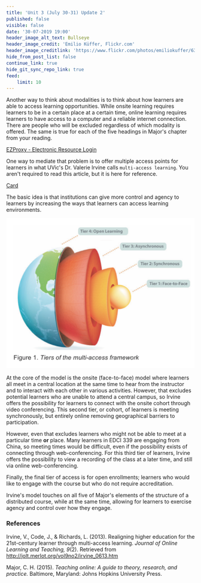 ```yaml
---
title: 'Unit 3 (July 30-31) Update 2'
published: false
visible: false
date: '30-07-2019 19:00'
header_image_alt_text: Bullseye
header_image_credit: 'Emilio Küffer, Flickr.com'
header_image_creditlink: 'https://www.flickr.com/photos/emiliokuffer/6384294717/'
hide_from_post_list: false
continue_link: true
hide_git_sync_repo_link: true
feed:
    limit: 10
---
```


Another way to think about modalities is to think about how learners are able to access learning opportunities. While onsite learning requires learners to be in a certain place at a certain time, online learning requires learners to have access to a computer and a reliable internet connection. There are people who will be excluded regardless of which modality is offered. The same is true for each of the five headings in Major's chapter from your reading.

<a class="embedly-card" data-card-controls="0" href="https://ebookcentral-proquest-com.ezproxy.library.uvic.ca/lib/uvic/reader.action?docID=3318874">EZProxy - Electronic Resource Login</a>
<script async src="//cdn.embedly.com/widgets/platform.js" charset="UTF-8"></script>

One way to mediate that problem is to offer multiple access points for learners in what UVic's Dr. Valerie Irvine calls `multi-access learning`. You aren't required to read this article, but it is here for reference.

<a class="embedly-card" data-card-controls="0" href="http://jolt.merlot.org/vol9no2/irvine_0613.pdf">Card</a>
<script async src="//cdn.embedly.com/widgets/platform.js" charset="UTF-8"></script>

The basic idea is that institutions can give more control and agency to learners by increasing the ways that learners can access learning environments.

![](multi-access-model-irvine.png)

At the core of the model is the onsite (face-to-face) model where learners all meet in a central location at the same time to hear from the instructor and to interact with each other in various activities. However, that excludes potential learners who are unable to attend a central campus, so Irvine offers the possibility for learners to connect with the onsite cohort through video conferencing. This second tier, or cohort, of learners is meeting synchronously, but entirely online removing geographical barriers to participation.

However, even that excludes learners who might not be able to meet at a particular time **or** place. Many learners in EDCI 339 are engaging from China, so meeting times would be difficult, even if the possibility exists of connecting through web-conferencing. For this third tier of learners, Irvine offers the possibility to view a recording of the class at a later time, and still via online web-conferencing.

Finally, the final tier of access is for open enrollments; learners who would like to engage with the course but who do not require accreditation.

Irvine's model touches on all five of Major's elements of the structure of a distributed course, while at the same time, allowing for learners to exercise agency and control over how they engage.

### References

Irvine, V., Code, J., & Richards, L. (2013). Realigning higher education for the 21st-century learner through multi-access learning. *Journal of Online Learning and Teaching, 9*(2). Retrieved from http://jolt.merlot.org/vol9no2/irvine_0613.htm

Major, C. H. (2015). *Teaching online: A guide to theory, research, and practice.* Baltimore, Maryland: Johns Hopkins University Press.
